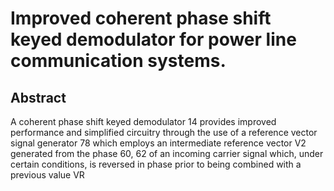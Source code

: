 # Improved coherent phase shift keyed demodulator for power line communication systems.

## Abstract
A coherent phase shift keyed demodulator 14 provides improved performance and simplified circuitry through the use of a reference vector signal generator 78 which employs an intermediate reference vector V2 generated from the phase 60, 62 of an incoming carrier signal which, under certain conditions, is reversed in phase prior to being combined with a previous value VR